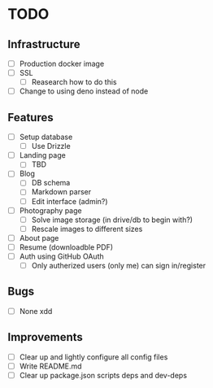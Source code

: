 # TODO

## Infrastructure

- [ ] Production docker image
- [ ] SSL
  - [ ] Reasearch how to do this
- [ ] Change to using deno instead of node

## Features

- [ ] Setup database
  - [ ] Use Drizzle
- [ ] Landing page
  - [ ] TBD
- [ ] Blog
  - [ ] DB schema
  - [ ] Markdown parser
  - [ ] Edit interface (admin?)
- [ ] Photography page
  - [ ] Solve image storage (in drive/db to begin with?)
  - [ ] Rescale images to different sizes
- [ ] About page
- [ ] Resume (downloadble PDF)
- [ ] Auth using GitHub OAuth
  - [ ] Only autherized users (only me) can sign in/register

## Bugs

- [ ] None xdd

## Improvements

- [ ] Clear up and lightly configure all config files
- [ ] Write README.md
- [ ] Clear up package.json scripts deps and dev-deps
